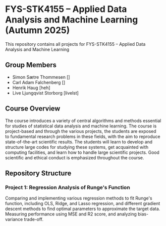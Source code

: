 # FYS-STK4155 – Applied Data Analysis and Machine Learning (Autumn 2025)

This repository contains all projects for FYS-STK4155 – Applied Data Analysis and Machine Learning

## Group Members
- Simon Sætre Thommesen []
- Carl Adam Falchenberg []
- Henrik Haug [heh]
- Live Ljungqvist Storborg [livelst]

## Course Overview
The course introduces a variety of central algorithms and methods essential for studies of statistical data analysis and machine learning. The course is project-based and through the various projects, the students are exposed to fundamental research problems in these fields, with the aim to reproduce state-of-the-art scientific results. The students will learn to develop and structure large codes for studying these systems, get acquainted with computing facilities, and learn how to handle large scientific projects. Good scientific and ethical conduct is emphasized throughout the course.

## Repository Structure

### Project 1: Regression Analysis of Runge's Function
Comparing and implementing various regression methods to fit Runge's function, including OLS, Ridge, and Lasso regression, and different gradient descent methods to find optimal parameters to approximate the target data. Measuring performance using MSE and R2 score, and analyzing bias-variance trade-off. 



